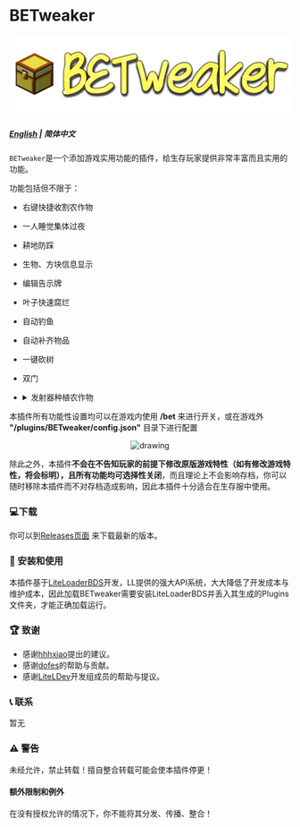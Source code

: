 # BETweaker
<p align="center">
<img src=".github/logo.png" alt="drawing" style="width:600px;"/>
</p>

##### [English](README.md) | 简体中文

`BETweaker`是一个添加游戏实用功能的插件，给生存玩家提供非常丰富而且实用的功能。</br>

功能包括但不限于：
- 右键快捷收割农作物
- 一人睡觉集体过夜
- 耕地防踩
- 生物、方块信息显示
- 编辑告示牌
- 叶子快速腐烂
- 自动钓鱼
- 自动补齐物品
- 一键砍树
- 双门
- <details><summary>发射器种植农作物
    </summary>
    我们不想过多的干涉你的生电系统，所以我们精选了些合适发射器放置的方块

        覆盖范围的有：树苗, 作物， 蘑菇， 竹子
        如果你不喜欢或不需要此功能，你随时可以在配置文件中关掉此功能！
    </details>
本插件所有功能性设置均可以在游戏内使用 **/bet** 来进行开关，或在游戏外 **"/plugins/BETweaker/config.json"** 目录下进行配置
<p align="center">
<img src="https://s4.ax1x.com/2022/02/25/bkQNdS.png" alt="drawing" style="width:600px;"/>
</p>

除此之外，本插件**不会在不告知玩家的前提下修改原版游戏特性（如有修改游戏特性，将会标明），且所有功能均可选择性关闭**，而且理论上不会影响存档，你可以随时移除本插件而不对存档造成影响，因此本插件十分适合在生存服中使用。


### 💻下载

你可以到[Releases页面](https://github.com/dreamguxiang/BETweaker/releases) 来下载最新的版本。

### 🎯 安装和使用

本插件基于[LiteLoaderBDS](https://github.com/LiteLDev/LiteLoaderBDS)开发，LL提供的强大API系统，大大降低了开发成本与维护成本，因此加载BETweaker需要安装LiteLoaderBDS并丢入其生成的Plugins文件夹，才能正确加载运行。

### 🏆 致谢

- 感谢[hhhxiao](https://github.com/hhhxiao)提出的建议。
- 感谢[dofes](https://github.com/dofes)的帮助与贡献。
- 感谢[LiteLDev](https://github.com/LiteLDev)开发组成员的帮助与提议。

### 📞 联系

暂无

### ⚠️ 警告

未经允许，禁止转载！擅自整合转载可能会使本插件停更！

#### 额外限制和例外

在没有授权允许的情况下，你不能将其分发、传播、整合！
